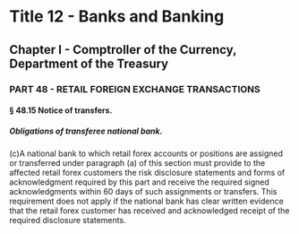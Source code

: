 
# Title 12 - Banks and Banking
## Chapter I - Comptroller of the Currency, Department of the Treasury
### PART 48 - RETAIL FOREIGN EXCHANGE TRANSACTIONS
#### § 48.15 Notice of transfers.
##### Obligations of transferee national bank.

(c)A national bank to which retail forex accounts or positions are assigned or transferred under paragraph (a) of this section must provide to the affected retail forex customers the risk disclosure statements and forms of acknowledgment required by this part and receive the required signed acknowledgments within 60 days of such assignments or transfers. This requirement does not apply if the national bank has clear written evidence that the retail forex customer has received and acknowledged receipt of the required disclosure statements.
